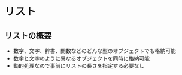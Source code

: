 # リスト

## リストの概要
* 数字、文字、辞書、関数などのどんな型のオブジェクトでも格納可能  
* 数字と文字のように異なるオブジェクトを同時に格納可能  
* 動的処理なので事前にリストの長さを指定する必要なし  

